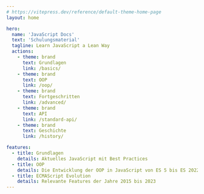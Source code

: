 ```yaml
---
# https://vitepress.dev/reference/default-theme-home-page
layout: home

hero:
  name: 'JavaScript Docs'
  text: 'Schulungsmaterial'
  tagline: Learn JavaScript a Lean Way
  actions:
    - theme: brand
      text: Grundlagen
      link: /basics/
    - theme: brand
      text: OOP
      link: /oop/
    - theme: brand
      text: Fortgeschritten
      link: /advanced/
    - theme: brand
      text: API
      link: /standard-api/
    - theme: brand
      text: Geschichte
      link: /history/

features:
  - title: Grundlagen
    details: Aktuelles JavaScript mit Best Practices
  - title: OOP
    details: Die Entwicklung der OOP in JavaScript von ES 5 bis ES 2022
  - title: ECMAScript Evolution
    details: Relevante Features der Jahre 2015 bis 2023
---
```

